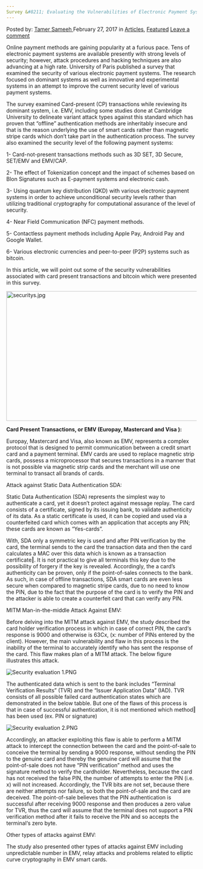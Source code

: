```yaml
---
Survey &#8211; Evaluating the Vulnerabilities of Electronic Payment Systems (Part 1)
---
```

<article class="post-listing post-18116 post type-post status-publish format-standard has-post-thumbnail hentry category-deepdot-news tag-electronic tag-evaluating tag-part tag-payment tag-survey tag-systems tag-vulnerabilities">
    <div class="post-inner">
    <p class="post-meta">
    <span>Posted by: <a href="https://www.deepdotweb.com/author/tamersameeh/" title="">Tamer Sameeh </a></span>
    <span>February 27, 2017</span>
    <span>in <a href="https://www.deepdotweb.com/category/articles/" rel="category tag">Articles</a>, <a href="https://www.deepdotweb.com/category/deepdot-news/" rel="category tag">Featured</a></span>
    <span><a href="https://www.deepdotweb.com/2017/02/27/survey-evaluating-vulnerabilities-electronic-payment-systems-part-1/#respond">Leave a comment</a></span>
    </p>
    <div class="clear"></div>
    <div class="entry">
    <p>Online payment methods are gaining popularity at a furious pace. Tens of electronic payment systems are available presently with strong levels of security; however, attack procedures and hacking techniques are also advancing at a high rate. University of Paris published a survey that examined the security of various electronic payment systems. The research focused on dominant systems as well as innovative and experimental systems in an attempt to improve the current security level of various payment systems.</p>
    <p>The survey examined Card-present (CP) transactions while reviewing its dominant system, i.e. EMV, including some studies done at Cambridge University to delineate variant attack types against this standard which has proven that &#8220;offline&#8221; authentication methods are inheritably insecure and that is the reason underlying the use of smart cards rather than magnetic stripe cards which don&#8217;t take part in the authentication process. The survey also examined the security level of the following payment systems:</p>
    <p>1- Card-not-present transactions methods such as 3D SET, 3D Secure, SET/EMV and EMV/CAP.</p>
    <p>2- The effect of Tokenization concept and the impact of schemes based on Blon Signatures such as E-payment systems and electronic cash.</p>
    <p>3- Using quantum key distribution (QKD) with various electronic payment systems in order to achieve unconditional security levels rather than utilizing traditional cryptography for computational assurance of the level of security.</p>
    <p>4- Near Field Communication (NFC) payment methods.</p>
    <p>5- Contactless payment methods including Apple Pay, Android Pay and Google Wallet.</p>
    <p>6- Various electronic currencies and peer-to-peer (P2P) systems such as bitcoin.</p>
    <p>In this article, we will point out some of the security vulnerabilities associated with card present transactions and bitcoin which were presented in this survey.</p>
    <p><img class="wp-image-18122 aligncenter" src="https://www.deepdotweb.com/wp-content/uploads/2017/02/securitys-jpg.jpeg" alt="securitys.jpg" width="514" height="343" srcset="https://www.deepdotweb.com/wp-content/uploads/2017/02/securitys-jpg.jpeg 1000w, https://www.deepdotweb.com/wp-content/uploads/2017/02/securitys-jpg-300x200.jpeg 300w, https://www.deepdotweb.com/wp-content/uploads/2017/02/securitys-jpg-290x195.jpeg 290w" sizes="(max-width: 514px) 100vw, 514px"/></p>
    <p><strong>Card Present Transactions, or EMV (Europay, Mastercard and Visa ):</strong></p>
    <p>Europay, Mastercard and Visa, also known as EMV, represents a complex protocol that is designed to permit communication between a credit smart card and a payment terminal. EMV cards are used to replace magnetic strip cards, possess a microprocessor that secures transactions in a manner that is not possible via magnetic strip cards and the merchant will use one terminal to transact all brands of cards.</p>
    <p>Attack against Static Data Authentication SDA:</p>
    <p>Static Data Authentication (SDA) represents the simplest way to authenticate a card, yet it doesn&#8217;t protect against message replay. The card consists of a certificate, signed by its issuing bank, to validate authenticity of its data. As a static certificate is used, it can be copied and used via a counterfeited card which comes with an application that accepts any PIN; these cards are known as &#8220;Yes-cards&#8221;.</p>
    <p>With, SDA only a symmetric key is used and after PIN verification by the card, the terminal sends to the card the transaction data and then the card calculates a MAC over this data which is known as a transaction certificate‖. It is not practical to give all terminals this key due to the possibility of forgery if the key is revealed. Accordingly, the a card&#8217;s authenticity can be proven, only if the point-of-sales connects to the bank. As such, in case of offline transactions, SDA smart cards are even less secure when compared to magnetic stripe cards, due to no need to know the PIN, due to the fact that the purpose of the card is to verify the PIN and the attacker is able to create a counterfeit card that can verify any PIN.</p>
    <p>MITM Man-in-the-middle Attack Against EMV:</p>
    <p>Before delving into the MITM attack against EMV, the study described the card holder verification process in which in case of correct PIN, the card‘s response is 9000 and otherwise is 63Cx, (x: number of PINs entered by the client). However, the main vulnerability and flaw in this process is the inability of the terminal to accurately identify who has sent the response of the card. This flaw makes plan of a MITM attack. The below figure illustrates this attack.</p>
    <p><img class="wp-image-18123 aligncenter" src="https://www.deepdotweb.com/wp-content/uploads/2017/02/security-evaluation-1-png.png" alt="Security evaluation 1.PNG" srcset="https://www.deepdotweb.com/wp-content/uploads/2017/02/security-evaluation-1-png.png 496w, https://www.deepdotweb.com/wp-content/uploads/2017/02/security-evaluation-1-png-300x137.png 300w, https://www.deepdotweb.com/wp-content/uploads/2017/02/security-evaluation-1-png-272x125.png 272w" sizes="(max-width: 496px) 100vw, 496px"/></p>
    <p>The authenticated data which is sent to the bank includes &#8220;Terminal Verification Results&#8221; (TVR) and the &#8220;Issuer Application Data&#8221; (IAD). TVR consists of all possible failed card authentication states which are demonstrated in the below tabble. But one of the flaws of this process is that in case of successful authentication, it is not mentioned which method‖ has been used (ex. PIN or signature)</p>
    <p><img class="wp-image-18124 aligncenter" src="https://www.deepdotweb.com/wp-content/uploads/2017/02/security-evaluation-2-png.png" alt="Security evaluation 2.PNG" srcset="https://www.deepdotweb.com/wp-content/uploads/2017/02/security-evaluation-2-png.png 389w, https://www.deepdotweb.com/wp-content/uploads/2017/02/security-evaluation-2-png-300x143.png 300w" sizes="(max-width: 389px) 100vw, 389px"/></p>
    <p>Accordingly, an attacker exploiting this flaw is able to perform a MITM attack to intercept the connection between the card and the point-of-sale to conceive the terminal by sending a 9000 response, without sending the PIN to the genuine card and thereby the genuine card will assume that the point-of-sale does not have &#8220;PIN verification&#8221; method and uses the signature method to verify the cardholder. Nevertheless, because the card has not received the false PIN, the number of attempts to enter the PIN (i.e. x) will not increased. Accordingly, the TVR bits are not set, because there are neither attempts nor failure, so both the point-of-sale and the card are deceived. The point-of-sale believes that the PIN authentication is successful after receiving 9000 response and then produces a zero value for TVR, thus the card will assume that the terminal does not support a PIN verification method after it fails to receive the PIN and so accepts the terminal‘s zero byte.</p>
    <p>Other types of attacks against EMV:</p>
    <p>The study also presented other types of attacks against EMV including unpredictable number in EMV, relay attacks and problems related to elliptic curve cryptography in EMV smart cards.</p>
    </div>
    <span style="display:none"><a href="https://www.deepdotweb.com/tag/electronic/" rel="tag">electronic</a> <a href="https://www.deepdotweb.com/tag/evaluating/" rel="tag">evaluating</a> <a href="https://www.deepdotweb.com/tag/part/" rel="tag">part</a> <a href="https://www.deepdotweb.com/tag/payment/" rel="tag">payment</a> <a href="https://www.deepdotweb.com/tag/survey/" rel="tag">survey</a> <a href="https://www.deepdotweb.com/tag/systems/" rel="tag">systems</a> <a href="https://www.deepdotweb.com/tag/vulnerabilities/" rel="tag">vulnerabilities</a></span> <span style="display:none" class="updated">2017-02-27</span>
    <div style="display:none" class="vcard author" itemprop="author" itemscope itemtype="http://schema.org/Person"><strong class="fn" itemprop="name"><a href="https://www.deepdotweb.com/author/tamersameeh/" title="Posts by Tamer Sameeh" rel="author">Tamer Sameeh</a></strong></div>
    </div>
</article>

